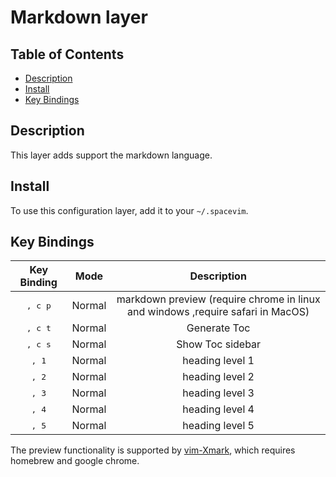 # Markdown layer

## Table of Contents

<!-- vim-markdown-toc GFM -->
* [Description](#description)
* [Install](#install)
* [Key Bindings](#key-bindings)

<!-- vim-markdown-toc -->

## Description

This layer adds support the markdown language.

## Install

To use this configuration layer, add it to your `~/.spacevim`.

## Key Bindings

Key Binding      | Mode   | Description
:---:            | :---:  | :---:
<kbd>, c p</kbd> | Normal | markdown preview (require chrome in linux and windows ,require safari in MacOS)
<kbd>, c t</kbd> | Normal | Generate Toc
<kbd>, c s</kbd> | Normal | Show Toc sidebar
<kbd>, 1</kbd>   | Normal | heading level 1
<kbd>, 2</kbd>   | Normal | heading level 2
<kbd>, 3</kbd>   | Normal | heading level 3
<kbd>, 4</kbd>   | Normal | heading level 4
<kbd>, 5</kbd>   | Normal | heading level 5

The preview functionality is supported by [vim-Xmark](https://github.com/junegunn/vim-xmark), which requires homebrew and google chrome.


